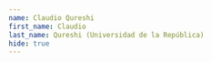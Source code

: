 ```yaml
--- 
name: Claudio Qureshi  
first_name: Claudio 
last_name: Qureshi (Universidad de la República) 
hide: true 
--- 
```

 
 